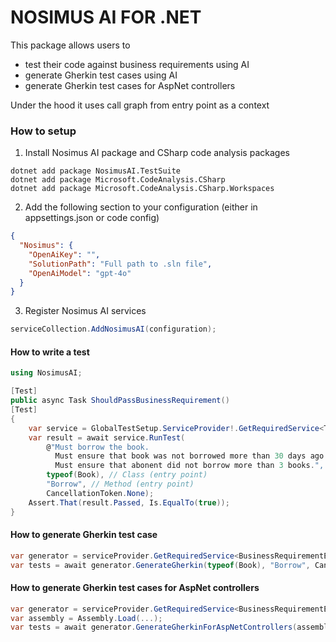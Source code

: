 # NOSIMUS AI FOR .NET

This package allows users to 
- test their code against business requirements using AI
- generate Gherkin test cases using AI
- generate Gherkin test cases for AspNet controllers

Under the hood it uses call graph from entry point as a context

### How to setup

1) Install Nosimus AI package and CSharp code analysis packages

```shell
dotnet add package NosimusAI.TestSuite
dotnet add package Microsoft.CodeAnalysis.CSharp
dotnet add package Microsoft.CodeAnalysis.CSharp.Workspaces
```

2) Add the following section to your configuration (either in appsettings.json or code config)

```json
{
  "Nosimus": {
    "OpenAiKey": "",
    "SolutionPath": "Full path to .sln file",
    "OpenAiModel": "gpt-4o"
  }
}
```
3) Register Nosimus AI services

```csharp
serviceCollection.AddNosimusAI(configuration);
```

#### How to write a test

```csharp
using NosimusAI;

[Test]
public async Task ShouldPassBusinessRequirement()
[Test]
{
    var service = GlobalTestSetup.ServiceProvider!.GetRequiredService<TestRunner>();
    var result = await service.RunTest(
        @"Must borrow the book. 
          Must ensure that book was not borrowed more than 30 days ago.
          Must ensure that abonent did not borrow more than 3 books.",
        typeof(Book), // Class (entry point)
        "Borrow", // Method (entry point)
        CancellationToken.None);
    Assert.That(result.Passed, Is.EqualTo(true));
}
```

#### How to generate Gherkin test case

```csharp
var generator = serviceProvider.GetRequiredService<BusinessRequirementExtractor>();
var tests = await generator.GenerateGherkin(typeof(Book), "Borrow", CancellationToken.None);
```

#### How to generate Gherkin test cases for AspNet controllers

```csharp
var generator = serviceProvider.GetRequiredService<BusinessRequirementExtractor>();
var assembly = Assembly.Load(...);
var tests = await generator.GenerateGherkinForAspNetControllers(assembly, CancellationToken.None);
```
